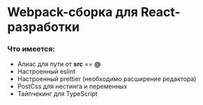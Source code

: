 # Webpack-сборка для React-разработки

### Что имеется:

- Алиас для пути от **src** == **@**
- Настроенный eslint
- Настроенный prettier (необходимо расширение редактора)
- PostCss для нестинга и переменных
- Тайпчекинг для TypeScript
